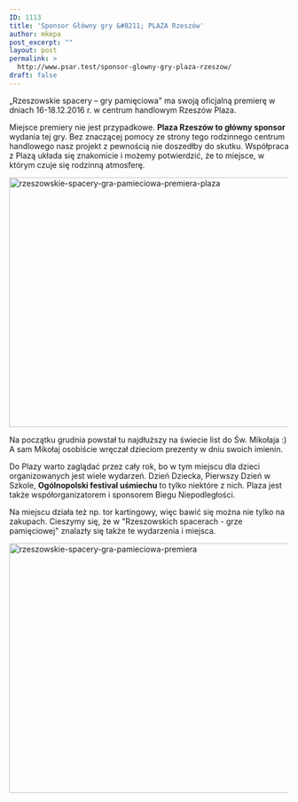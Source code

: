 ```yaml
---
ID: 1113
title: 'Sponsor Główny gry &#8211; PLAZA Rzeszów'
author: mkepa
post_excerpt: ""
layout: post
permalink: >
  http://www.psar.test/sponsor-glowny-gry-plaza-rzeszow/
draft: false
---
```

„Rzeszowskie spacery – gry pamięciowa" ma swoją oficjalną premierę w dniach 16-18.12.2016 r. w centrum handlowym Rzeszów Plaza.

Miejsce premiery nie jest przypadkowe. <strong>Plaza Rzeszów to główny sponsor</strong> wydania tej gry. Bez znaczącej pomocy ze strony tego rodzinnego centrum handlowego nasz projekt z pewnością nie doszedłby do skutku. Współpraca z Plazą układa się znakomicie i możemy potwierdzić, że to miejsce, w którym czuje się rodzinną atmosferę.

<a href="http://www.psar.test/wp-content/uploads/2016/12/rzeszowskie-spacery-gra-pamieciowa-premiera-plaza.jpg"><img class="alignnone size-full wp-image-1116" src="http://www.psar.test/wp-content/uploads/2016/12/rzeszowskie-spacery-gra-pamieciowa-premiera-plaza.jpg" alt="rzeszowskie-spacery-gra-pamieciowa-premiera-plaza" width="800" height="450" /></a>

Na początku grudnia powstał tu najdłuższy na świecie list do Św. Mikołaja :) A sam Mikołaj osobiście wręczał dzieciom prezenty w dniu swoich imienin.

Do Plazy warto zaglądać przez cały rok, bo w tym miejscu dla dzieci organizowanych jest wiele wydarzeń. Dzień Dziecka, Pierwszy Dzień w Szkole, <strong>Ogólnopolski festival uśmiechu</strong> to tylko niektóre z nich. Plaza jest także współorganizatorem i sponsorem Biegu Niepodległości.

Na miejscu działa też np. tor kartingowy, więc bawić się można nie tylko na zakupach. Cieszymy się, że w "Rzeszowskich spacerach - grze pamięciowej" znalazły się także te wydarzenia i miejsca.

<a href="http://www.psar.test/wp-content/uploads/2016/12/rzeszowskie-spacery-gra-pamieciowa-premiera.jpg"><img class="alignnone size-full wp-image-1115" src="http://www.psar.test/wp-content/uploads/2016/12/rzeszowskie-spacery-gra-pamieciowa-premiera.jpg" alt="rzeszowskie-spacery-gra-pamieciowa-premiera" width="800" height="450" /></a>

&nbsp;